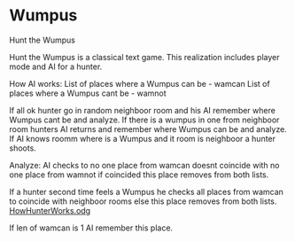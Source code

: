 # Wumpus
Hunt the Wumpus

Hunt the Wumpus is a classical text game.
This realization includes player mode and AI for a hunter.

How AI works:
List of places where a Wumpus can be   -   wamcan
List of places where a Wumpus cant be  -   wamnot


If all ok hunter go in random neighboor room and his AI remember where Wumpus cant be and analyze.
If there is a wumpus in one from neighboor room hunters AI returns and remember where Wumpus can be and analyze.
If AI knows roomm where is a Wumpus and it room is neighboor a hunter shoots.

  Analyze:
  AI checks to no one place from wamcan doesnt coincide with no one place from wamnot if coincided this place removes from both lists.
  
  If a hunter second time feels a Wumpus he checks all places from wamcan to coincide with neighboor rooms else this place removes from both lists.
  [HowHunterWorks.odg](https://github.com/GeorgeDeviatov/Wumpus/files/7863514/HowHunterWorks.odg)
  
  If len of wamcan is 1 AI remember this place.
